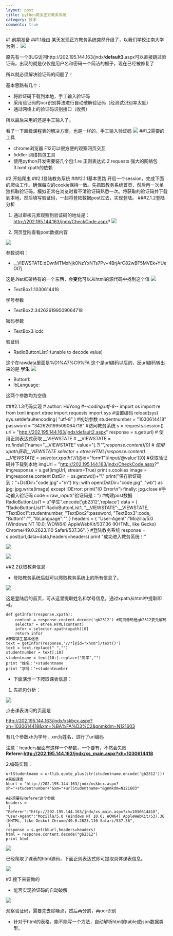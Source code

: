 ```yaml
---
layout: post
title: python爬虫正方教务系统
category: 技术
comments: true
---
```

#1.前期准备
##1.1缘由
某天发现正方教务系统突然升级了，以我们学校江南大学为例：
![](http://simplebrightman.github.io/blog/images/spider/1.JPG)

原先有一个BUG访问http://202.195.144.163/jndx/**default3**.aspx可以直接跳过验证码，出现的就是仅仅是用户名和密码一个简洁的框子，现在已经被修复了

所以就必须解决验证码的问题了！

基本思路有几个：

* 将验证码下载到本地，手工输入验证码
* 采用验证码的ocr识别算法进行自动破解验证码（经测试识别率太低）
* 通过网络上的验证码识别接口（收费）

所以最后采用的还是手工输入了。

看了一下超级课程表的解决方案，也是一样的，手工输入验证码
![](http://simplebrightman.github.io/blog/images/spider/2.png)
##1.2需要的工具
* chrome浏览器 F12可以很方便的观察网页交互
* fiddler 网络抓包工具
* 使用python开发需要装几个包:1.re 正则表达式 2.requests 强大的网络包 3.lxml xpath的依赖

#2.开始爬虫
##2.1登陆教务系统
###2.1.1基本思路
开启一个session，完成下面的爬虫工作。确保每次的cookie保持一致。先抓取教务系统首页，然后再一次单独抓取验证码，模拟正常在浏览时看不清验证码熟悉一次。将获取的验证码并下载到本地，然后填写验证码，一起将登陆数据post过去，实现登陆。
###2.1.2登陆分析
1. 通过审核元素观察到验证码的地址是：http://202.195.144.163/jndx/CheckCode.aspx?
![](http://simplebrightman.github.io/blog/images/spider/code.JPG)


2. 网页登陆查看post数据内容


![](http://simplebrightman.github.io/blog/images/spider/post.JPG)

参数说明：

* __VIEWSTATE:dDwtMTMxNjk0NzYxNTs7Pv+4BrjArC82wBF5MVEk+YUeOI7j 

这是.Net框架特有的一个东西，会**变化**可以从html的源代码中找到这个值
![](http://simplebrightman.github.io/blog/images/spider/Net.JPG)

* TextBox1:1030614418

学号参数

* TextBox2:342626199509064718

密码参数

* TextBox3:icdc

验证码

* RadioButtonList1:(unable to decode value)

这个在rawdata里面是%D1%A7%C9%FA 这个是url编码以后的，反url编码转出来的是 **学生**
![](http://simplebrightman.github.io/blog/images/spider/3.JPG)

* Button1:
* lbLanguage:

这两个参数均为空值

###2.1.3代码实现
	# author: HuYong
	#-*-coding:utf-8-*-
	import os
	import re
	from lxml import etree
	import requests
	import sys
	#设置编码
	reload(sys)
	sys.setdefaultencoding( "utf-8" )
	#初始参数
	studentnumber = "1030614418"
	password = "342626199509064718"
	#访问教务系统
	s = requests.session()
	url = "http://202.195.144.163/jndx/default2.aspx"
	response = s.get(url)
	# 使用正则表达式获取 __VIEWSTATE
	# __VIEWSTATE = re.findall("name=\"__VIEWSTATE\" value=\"(.*?)\"",response.content)[0]
	# 使用xpath获取__VIEWSTATE
	selector = etree.HTML(response.content)
	__VIEWSTATE = selector.xpath('//*[@id="form1"]/input/@value')[0]
	#获取验证码并下载到本地
	imgUrl = "http://202.195.144.163/jndx/CheckCode.aspx?"
	imgresponse = s.get(imgUrl, stream=True)
	print s.cookies
	image = imgresponse.content
	DstDir = os.getcwd()+"\\"
	print("保存验证码到："+DstDir+"code.jpg"+"\n")
	try:
	    with open(DstDir+"code.jpg" ,"wb") as jpg:
	        jpg.write(image)
	except IOError:
	    print("IO Error\n")
	finally:
	    jpg.close
	#手动输入验证码
	code = raw_input("验证码是：")
	#构建post数据
	RadioButtonList1 = u"学生".encode('gb2312','replace')
	data = {
	"RadioButtonList1":RadioButtonList1,
	"__VIEWSTATE":__VIEWSTATE,
	"TextBox1":studentnumber,
	"TextBox2":password,
	"TextBox3":code,
	"Button1":"",
	"lbLanguage":""
	}
	headers = {
	    "User-Agent":"Mozilla/5.0 (Windows NT 10.0; WOW64) AppleWebKit/537.36 (KHTML, like Gecko) Chrome/49.0.2623.110 Safari/537.36",
	}
	#登陆教务系统
	response = s.post(url,data=data,headers=headers)
	print "成功进入教务系统！"

![](http://simplebrightman.github.io/blog/images/spider/4.JPG)

![](http://simplebrightman.github.io/blog/images/spider/5.JPG)

##2.2获取教务信息
* 登陆教务系统后就可以爬取教务系统上的所有信息了。

![](http://simplebrightman.github.io/blog/images/spider/6.JPG)

这是登陆后的首页，可从这里提取姓名和学号信息。通过xpath从html中提取即可。

	def getInfor(response,xpath):
	    content = response.content.decode('gb2312') #网页源码是gb2312要先解码
	    selector = etree.HTML(content)
	    infor = selector.xpath(xpath)[0]
	    return infor
	#获取学生基本信息
	text = getInfor(response,'//*[@id="xhxm"]/text()')
	text = text.replace(" ","")
	studentnumber = text[:10]
	studentname = text[10:].replace("同学","")
	print "姓名："+studentname
	print "学号："+studentnumber

* 下面演示一下爬取课表信息：
1. 先抓包分析：

![](http://simplebrightman.github.io/blog/images/spider/7.JPG)

点击课表访问的页面是

http://202.195.144.163/jndx/xskbcx.aspx?xh=1030614418&xm=%BA%FA%D3%C2&gnmkdm=N121603

有几个参数xh为学号，xm为姓名，进行了url编码

注意：headers里面有这样一个参数，一个要有，不然会失败
**Referer:http://202.195.144.163/jndx/xs_main.aspx?xh=1030614418**

2.编码实现：

	urlStudentname = urllib.quote_plus(str(studentname.encode('gb2312')))
	#获取课表
	kburl = "http://202.195.144.163/jndx/xskbcx.aspx?xh="+studentnumber+"&xm="+urlStudentname+"&gnmkdm=N121603"
	
	#必须要有Referer这个参数
	headers =
	 {
	"Referer":"http://202.195.144.163/jndx/xs_main.aspx?xh=1030614418",
	"User-Agent":"Mozilla/5.0 (Windows NT 10.0; WOW64) AppleWebKit/537.36 (KHTML, like Gecko) Chrome/49.0.2623.110 Safari/537.36",
	 }
	response = s.get(kburl,headers=headers)
	html = response.content.decode("gb2312")
	print html

![](http://simplebrightman.github.io/blog/images/spider/8.JPG)

已经爬取了课表的html源码，下面正则表达式即可提取具体课表信息。

![](http://simplebrightman.github.io/blog/images/spider/10.JPG)

#3.接下来要做的
* 能否实现验证码的自动破解

![](http://simplebrightman.github.io/blog/images/spider/9.JPG)

观察验证码，需要先去除噪点，然后再分割，再ocr识别

* 针对于html的表格，能不能写一个方法，自动解析html的table成json数据类型。







